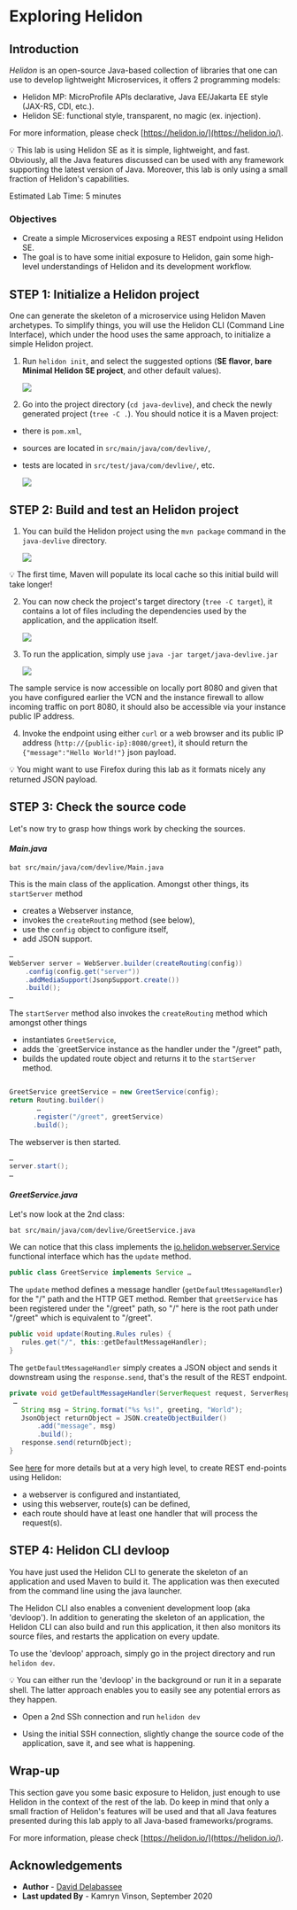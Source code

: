 # Exploring Helidon

## Introduction

*Helidon* is an open-source Java-based collection of libraries that one can use to develop lightweight Microservices, it offers 2 programming models:
- Helidon MP: MicroProfile APIs declarative, Java EE/Jakarta EE style (JAX-RS, CDI, etc.).
- Helidon SE: functional style, transparent, no magic (ex. injection).

For more information, please check [https://helidon.io/](https://helidon.io/).

💡 This lab is using Helidon SE as it is simple, lightweight, and fast. Obviously, all the Java features discussed can be used with any framework supporting the latest version of Java. Moreover, this lab is only using a small fraction of Helidon's capabilities.
 
Estimated Lab Time: 5 minutes

### Objectives
- Create a simple Microservices exposing a REST endpoint using Helidon SE. 
- The goal is to have some initial exposure to Helidon, gain some high-level understandings of Helidon and its development workflow.

## **STEP 1**: Initialize a Helidon project

One can generate the skeleton of a microservice using Helidon Maven archetypes. To simplify things, you will use the Helidon CLI (Command Line Interface), which under the hood uses the same approach, to initialize a simple Helidon project.

1. Run `helidon init`, and select the suggested options (**SE flavor**, **bare Minimal Helidon SE project**, and other default values).

    ![](.././images/lab3-1.png " ")

2. Go into the project directory (`cd java-devlive`), and check the newly generated project (`tree -C .`). You should notice it is a Maven project:
* there is `pom.xml`,
* sources are located in `src/main/java/com/devlive/`,
* tests are located in `src/test/java/com/devlive/`, etc.

    ![](.././images/lab3-2.png " ")

## **STEP 2**: Build and test an Helidon project

1. You can build the Helidon project using the `mvn package` command in the `java-devlive` directory. 

    ![](.././images/lab3-3.png " ")

💡 The first time, Maven will populate its local cache so this initial build will take longer!

2. You can now check the project's target directory (`tree -C target`), it contains a lot of files including the dependencies used by the application, and the application itself.

    ![](.././images/lab3-4.png " ")

3. To run the application, simply use `java -jar target/java-devlive.jar`

    ![](.././images/lab3-5.png " ")

The sample service is now accessible on locally port 8080 and given that you have configured earlier the VCN and the instance firewall to allow incoming traffic on port 8080, it should also be accessible via your instance public IP address. 

4. Invoke the endpoint using either `curl` or a web browser and its public IP address (`http://{public-ip}:8080/greet`), it should return the `{"message":"Hello World!"}` json payload.

💡 You might want to use Firefox during this lab as it formats nicely any returned JSON payload.

## **STEP 3**: Check the source code

Let's now try to grasp how things work by checking the sources.

#### _Main.java_

`bat src/main/java/com/devlive/Main.java`

This is the main class of the application. Amongst other things, its `startServer` method
* creates a Webserver instance,
* invokes the `createRouting` method (see below),
* use the `config` object to configure itself,
* add JSON support.

```java
…
WebServer server = WebServer.builder(createRouting(config))
    .config(config.get("server"))
    .addMediaSupport(JsonpSupport.create())
    .build();
…
```

The `startServer` method also invokes the `createRouting` method which amongst other things
* instantiates `GreetService`,
* adds the `greetService instance as the handler under the "/greet" path,
* builds the updated route object and returns it to the `startServer` method.

```java

GreetService greetService = new GreetService(config);
return Routing.builder()
       …
      .register("/greet", greetService)
      .build();
```


The webserver is then started.
```java
…
server.start();
…
```

#### _GreetService.java_

Let's now look at the 2nd class:

`bat src/main/java/com/devlive/GreetService.java`

We can notice that this class implements the [io.helidon.webserver.Service](https://helidon.io/docs/v2/apidocs/io.helidon.webserver/io/helidon/webserver/Service.html) functional interface which has the `update` method.
```Java
public class GreetService implements Service …
```

The `update` method defines a message handler (`getDefaultMessageHandler`) for the "/" path and the HTTP GET method. Rember that `greetService` has been registered under the "/greet" path, so "/" here is the root path under "/greet" which is equivalent to "/greet".

```java
public void update(Routing.Rules rules) {
   rules.get("/", this::getDefaultMessageHandler);
}
```

The `getDefaultMessageHandler` simply creates a JSON object and  sends it downstream using the `response.send`, that's the result of the REST endpoint.

```java
private void getDefaultMessageHandler(ServerRequest request, ServerResponse response) {
 …
   String msg = String.format("%s %s!", greeting, "World");
   JsonObject returnObject = JSON.createObjectBuilder()
       .add("message", msg)
       .build();
   response.send(returnObject);
}
```

See [here](https://helidon.io/docs/v2/#/se/webserver/01_introduction) for more details but at a very high level, to create REST end-points using Helidon:
* a webserver is configured and instantiated,
* using this webserver, route(s) can be defined,
* each route should have at least one handler that will process the request(s).

## **STEP 4**: Helidon CLI devloop

You have just used the Helidon CLI to generate the skeleton of an application and used Maven to build it. The application was then executed from the command line using the java launcher.

The Helidon CLI also enables a convenient development loop (aka 'devloop'). In addition to generating the skeleton of an application, the Helidon CLI can also build and run this application, it then also monitors its source files, and restarts the application on every update.

To use the 'devloop' approach, simply go in the project directory and run `helidon dev`.


💡 You can either run the 'devloop' in the background or run it in a separate shell. The latter approach enables you to easily see any potential errors as they happen.

* Open a 2nd SSh connection and run `helidon dev`

* Using the initial SSH connection, slightly change the source code of the application, save it, and see what is happening.

## Wrap-up

This section gave you some basic exposure to Helidon, just enough to use Helidon in the context of the rest of the lab. Do keep in mind that only a small fraction of Helidon's features will be used and that all Java features presented during this lab apply to all Java-based frameworks/programs.

For more information, please check [https://helidon.io/](https://helidon.io/).

## Acknowledgements

 - **Author** - [David Delabassee](https://delabassee.com)
 - **Last updated By** - Kamryn Vinson, September 2020

